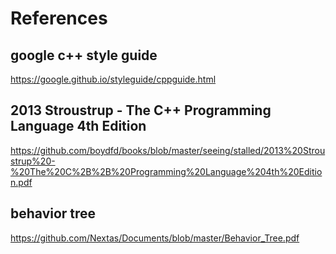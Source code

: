 # References
## google c++ style guide
https://google.github.io/styleguide/cppguide.html
## 2013 Stroustrup - The C++ Programming Language 4th Edition
https://github.com/boydfd/books/blob/master/seeing/stalled/2013%20Stroustrup%20-%20The%20C%2B%2B%20Programming%20Language%204th%20Edition.pdf
## behavior tree
https://github.com/Nextas/Documents/blob/master/Behavior_Tree.pdf
